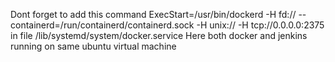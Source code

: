Dont forget to add this command ExecStart=/usr/bin/dockerd -H fd:// --containerd=/run/containerd/containerd.sock -H unix:// -H tcp://0.0.0.0:2375 in file /lib/systemd/system/docker.service
Here both docker and jenkins running on same ubuntu virtual machine
